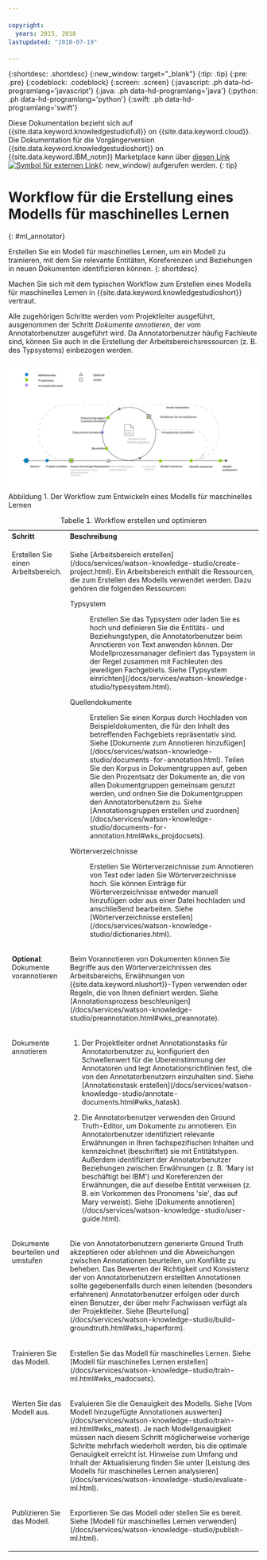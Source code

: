 ```yaml
---

copyright:
  years: 2015, 2018
lastupdated: "2018-07-19"

---
```


{:shortdesc: .shortdesc}
{:new_window: target="_blank"}
{:tip: .tip}
{:pre: .pre}
{:codeblock: .codeblock}
{:screen: .screen}
{:javascript: .ph data-hd-programlang='javascript'}
{:java: .ph data-hd-programlang='java'}
{:python: .ph data-hd-programlang='python'}
{:swift: .ph data-hd-programlang='swift'}

Diese Dokumentation bezieht sich auf {{site.data.keyword.knowledgestudiofull}} on {{site.data.keyword.cloud}}. Die Dokumentation für die Vorgängerversion {{site.data.keyword.knowledgestudioshort}} on {{site.data.keyword.IBM_notm}} Marketplace kann über [diesen Link![Symbol für externen Link](../../icons/launch-glyph.svg "Symbol für externen Link")](https://{DomainName}/docs/services/knowledge-studio/ml-annotator.html){: new_window} aufgerufen werden.
{: tip}

# Workflow für die Erstellung eines Modells für maschinelles Lernen
{: #ml_annotator}

Erstellen Sie ein Modell für maschinelles Lernen, um ein Modell zu trainieren, mit dem Sie relevante Entitäten, Koreferenzen und Beziehungen in neuen Dokumenten identifizieren können.
{: shortdesc}

Machen Sie sich mit dem typischen Workflow zum Erstellen eines Modells für maschinelles Lernen in {{site.data.keyword.knowledgestudioshort}} vertraut.

Alle zugehörigen Schritte werden vom Projektleiter ausgeführt, ausgenommen der Schritt *Dokumente annotieren*, der vom Annotatorbenutzer ausgeführt wird. Da Annotatorbenutzer häufig Fachleute sind, können Sie auch in die Erstellung der Arbeitsbereichsressourcen (z. B. des Typsystems) einbezogen werden.

![Der Workflow zum Entwickeln eines Modells für maschinelles Lernen](images/wks-checklist.svg "Zeigt die grundlegenden Schritte zum Erstellen eines Modells") Abbildung 1. Der Workflow zum Entwickeln eines Modells für maschinelles Lernen

<table summary="Modell erstellen und optimieren">
  <caption>Tabelle 1. Workflow erstellen und optimieren</caption>
  <tr>
    <th style="vertical-align:bottom; text-align:left" id="d14771e70">Schritt</th>
    <th style="vertical-align:bottom; text-align:left" id="d14771e72">Beschreibung</th>
  </tr>
  <tr>
    <td style="vertical-align:top; text-align:left" headers="d14771e70">
      <p>Erstellen Sie einen Arbeitsbereich.</p>
    </td>
    <td style="vertical-align:top; text-align:left" headers="d14771e72">
      <p>Siehe [Arbeitsbereich erstellen](/docs/services/watson-knowledge-studio/create-project.html). Ein Arbeitsbereich enthält die Ressourcen, die zum Erstellen des Modells verwendet werden. Dazu gehören die folgenden Ressourcen:</p>
      <dl>
        <dt>Typsystem</dt>
        <dd>
          <p>Erstellen Sie das Typsystem oder laden Sie es hoch und definieren Sie die Entitäts- und Beziehungstypen, die
Annotatorbenutzer beim Annotieren von Text anwenden können. Der Modellprozessmanager definiert das Typsystem
in der Regel zusammen mit Fachleuten des jeweiligen Fachgebiets. Siehe [Typsystem einrichten](/docs/services/watson-knowledge-studio/typesystem.html).</p>
        </dd>
        <dt>Quellendokumente</dt>
        <dd>
          <p>Erstellen Sie einen Korpus durch Hochladen von Beispieldokumenten, die für den Inhalt des betreffenden
Fachgebiets repräsentativ sind. Siehe [Dokumente zum Annotieren hinzufügen](/docs/services/watson-knowledge-studio/documents-for-annotation.html). Teilen
Sie den Korpus in Dokumentgruppen auf, geben Sie den Prozentsatz der Dokumente an, die von allen Dokumentgruppen gemeinsam genutzt werden, und ordnen Sie
die Dokumentgruppen den Annotatorbenutzern zu. Siehe [Annotationsgruppen erstellen und zuordnen](/docs/services/watson-knowledge-studio/documents-for-annotation.html#wks_projdocsets).</p>
        </dd>
        <dt>Wörterverzeichnisse</dt>
        <dd>
          <p>Erstellen Sie Wörterverzeichnisse zum Annotieren von Text oder laden Sie Wörterverzeichnisse hoch. Sie können Einträge
für Wörterverzeichnisse entweder manuell hinzufügen oder aus einer Datei hochladen und anschließend bearbeiten. Siehe [Wörterverzeichnisse erstellen](/docs/services/watson-knowledge-studio/dictionaries.html).</p>
        </dd>
      </dl>
    </td>
  </tr>
  <tr>
    <td style="vertical-align:top; text-align:left" headers="d14771e70">
      <p><strong>Optional</strong>: Dokumente vorannotieren</p>
    </td>
    <td style="vertical-align:top; text-align:left" headers="d14771e72">
      <p>Beim Vorannotieren von Dokumenten können Sie Begriffe aus den Wörterverzeichnissen des Arbeitsbereichs, Erwähnungen von {{site.data.keyword.nlushort}}-Typen
verwenden oder Regeln, die von Ihnen definiert werden. Siehe [Annotationsprozess beschleunigen](/docs/services/watson-knowledge-studio/preannotation.html#wks_preannotate).</p>
    </td>
  </tr>
  <tr>
    <td style="vertical-align:top; text-align:left" headers="d14771e70">
      <p>Dokumente annotieren</p>
    </td>
    <td style="vertical-align:top; text-align:left" headers="d14771e72">
      <ol>
        <li>
          <p>Der Projektleiter
ordnet Annotationstasks für Annotatorbenutzer zu, konfiguriert den Schwellenwert für die Übereinstimmung der Annotatoren
und legt Annotationsrichtlinien fest, die von den Annotatorbenutzern einzuhalten sind. Siehe [Annotationstask erstellen](/docs/services/watson-knowledge-studio/annotate-documents.html#wks_hatask).</p>
        </li>
        <li>
          <p>Die Annotatorbenutzer verwenden den Ground Truth-Editor, um Dokumente
zu annotieren. Ein Annotatorbenutzer identifiziert relevante Erwähnungen in Ihren fachspezifischen Inhalten und
kennzeichnet (beschriftet) sie mit Entitätstypen. Außerdem identifiziert der Annotatorbenutzer Beziehungen
zwischen Erwähnungen (z. B. 'Mary ist beschäftigt bei IBM') und Koreferenzen der Erwähnungen, die auf dieselbe
Entität verweisen (z. B. ein Vorkommen des Pronomens 'sie', das auf Mary verweist). Siehe [Dokumente annotieren](/docs/services/watson-knowledge-studio/user-guide.html).</p>
        </li>
      </ol>
    </td>
  </tr>
  <tr>
    <td style="vertical-align:top; text-align:left" headers="d14771e70">
      <p>Dokumente beurteilen und umstufen</p>
    </td>
    <td style="vertical-align:top; text-align:left" headers="d14771e72">
      <p>Die von Annotatorbenutzern generierte Ground Truth akzeptieren oder ablehnen und
die Abweichungen zwischen Annotationen beurteilen, um Konflikte zu beheben. Das Bewerten der Richtigkeit und Konsistenz der
von Annotatorbenutzern erstellten Annotationen sollte gegebenenfalls durch einen leitenden (besonders erfahrenen) Annotatorbenutzer erfolgen oder durch
einen Benutzer, der über mehr Fachwissen verfügt als der Projektleiter. Siehe [Beurteilung](/docs/services/watson-knowledge-studio/build-groundtruth.html#wks_haperform).</p>
    </td>
  </tr>
  <tr>
    <td style="vertical-align:top; text-align:left" headers="d14771e70">
      <p>Trainieren Sie das Modell.</p>
    </td>
    <td style="vertical-align:top; text-align:left" headers="d14771e72">
      <p>Erstellen Sie das Modell für maschinelles Lernen. Siehe [Modell für maschinelles Lernen erstellen](/docs/services/watson-knowledge-studio/train-ml.html#wks_madocsets).</p>
    </td>
  </tr>
  <tr>
    <td style="vertical-align:top; text-align:left" headers="d14771e70">
      <p>Werten Sie das Modell aus.</p>
    </td>
    <td style="vertical-align:top; text-align:left" headers="d14771e72">
      <p>Evaluieren Sie die Genauigkeit des Modells. Siehe [Vom Modell hinzugefügte Annotationen auswerten](/docs/services/watson-knowledge-studio/train-ml.html#wks_matest). Je nach Modellgenauigkeit müssen nach diesem Schritt möglicherweise
vorherige Schritte mehrfach wiederholt werden, bis die optimale Genauigkeit erreicht ist. Hinweise zum Umfang und Inhalt der Aktualisierung finden Sie unter [Leistung des Modells für maschinelles Lernen analysieren](/docs/services/watson-knowledge-studio/evaluate-ml.html).</p>
    </td>
  </tr>
  <tr>
    <td style="vertical-align:top; text-align:left" headers="d14771e70">
      <p>Publizieren Sie das Modell.</p>
    </td>
    <td style="vertical-align:top; text-align:left" headers="d14771e72">
      <p>Exportieren Sie das Modell oder stellen Sie es bereit. Siehe [Modell für maschinelles Lernen verwenden](/docs/services/watson-knowledge-studio/publish-ml.html).</p>
    </td>
  </tr>
</table>

